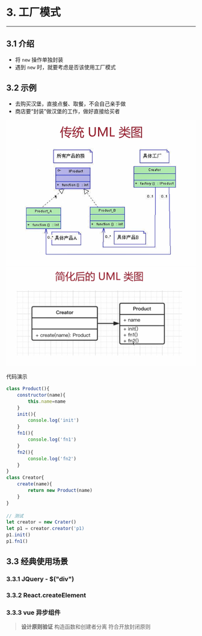 # 3. 工厂模式

---

## 3.1 介绍

- 将 `new` 操作单独封装
- 遇到 `new` 时，就要考虑是否该使用工厂模式

## 3.2 示例

- 去购买汉堡，直接点餐、取餐，不会自己亲手做
- 商店要“封装”做汉堡的工作，做好直接给买者

![传统UML类图](./images/传统UML类图.png)
![简化后的UML类图](./images/简化后的UML类图.png)

代码演示

```js
class Product(){
	constructor(name){
		this.name=name
	}
	init(){
		console.log('init')
	}
	fn1(){
		console.log('fn1')
	}
	fn2(){
		console.log('fn2')
	}
}
class Creator{
	create(name){
		return new Product(name)
	}
}

// 测试
let creator = new Crater()
let p1 = creator.creator('p1)
p1.init()
p1.fn1()

```

## 3.3 经典使用场景

### 3.3.1 JQuery - \$("div")

### 3.3.2 React.createElement

### 3.3.3 vue 异步组件

> **设计原则验证**
> 构造函数和创建者分离
> 符合开放封闭原则
